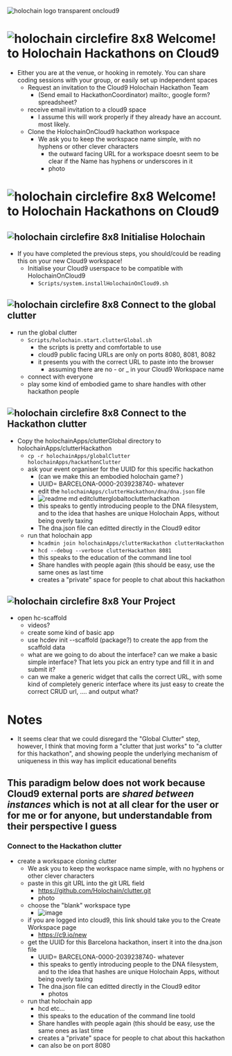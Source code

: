 ![holochain logo transparent oncloud9](https://user-images.githubusercontent.com/239550/32944597-eaa0a29c-cb44-11e7-9dd3-a0e0204bcbb3.png)

# ![holochain circlefire 8x8](https://user-images.githubusercontent.com/239550/32946475-8baf402e-cb4c-11e7-8eed-7952614737f6.png) Welcome! to Holochain Hackathons on Cloud9
* Either you are at the venue, or hooking in remotely. You can share coding sessions with your group, or easily set up independent spaces
  * Request an invitation to the Cloud9 Holochain Hackathon Team
    * (Send email to HackathonCoordinator) mailto:, google form? spreadsheet?
  * receive email invitation to a cloud9 space 
    * I assume this will work properly if they already have an account. most likely.
  * Clone the HolochainOnCloud9 hackathon workspace
    * We ask you to keep the workspace name simple, with no hyphens or other clever characters
      * the outward facing URL for a workspace doesnt seem to be clear if the Name has hyphens or underscores in it
      * photo

# ![holochain circlefire 8x8](https://user-images.githubusercontent.com/239550/32946475-8baf402e-cb4c-11e7-8eed-7952614737f6.png) Welcome! to Holochain Hackathons on Cloud9
## ![holochain circlefire 8x8](https://user-images.githubusercontent.com/239550/32946475-8baf402e-cb4c-11e7-8eed-7952614737f6.png) Initialise Holochain
* If you have completed the previous steps, you should/could be reading this on your new Cloud9 workspace!
  * Initialise your Cloud9 userspace to be compatible with HolochainOnCloud9
    * `Scripts/system.installHolochainOnCloud9.sh`
## ![holochain circlefire 8x8](https://user-images.githubusercontent.com/239550/32946475-8baf402e-cb4c-11e7-8eed-7952614737f6.png) Connect to the global clutter
  * run the global clutter
    * `Scripts/holochain.start.clutterGlobal.sh`
      * the scripts is pretty and comfortable to use
      * cloud9 public facing URLs are only on ports 8080, 8081, 8082
      * it presents you with the correct URL to paste into the browser
        * assuming there are no - or _ in your Cloud9 Workspace name
    * connect with everyone
    * play some kind of embodied game to share handles with other hackathon people
## ![holochain circlefire 8x8](https://user-images.githubusercontent.com/239550/32946475-8baf402e-cb4c-11e7-8eed-7952614737f6.png) Connect to the Hackathon clutter
  * Copy the holochainApps/clutterGlobal directory to holochainApps/clutterHackathon
    * `cp -r holochainApps/globalClutter holochainApps/hackathonClutter`
    * ask your event organiser for the UUID for this specific hackathon
      * (can we make this an embodied holochain game? )
      * UUID= BARCELONA-0000-2039238740- whatever
      * edit the `holochainApps/clutterHackathon/dna/dna.json` file
      * ![readme md editclutterglobaltoclutterhackathon](https://user-images.githubusercontent.com/239550/32945013-accd81cc-cb46-11e7-8630-036fd8d4daae.jpg)
      * this speaks to gently introducing people to the DNA filesystem, and to the idea that hashes are unique Holochain Apps, without being overly taxing
      * The dna.json file can editted directly in the Cloud9 editor
    * run that holochain app
      * `hcadmin join holochainApps/clutterHackathon clutterHackathon`
      * `hcd --debug --verbose clutterHackathon 8081`
      * this speaks to the education of the command line tool
      * Share handles with people again (this should be easy, use the same ones as last time
      * creates a "private" space for people to chat about this hackathon
## ![holochain circlefire 8x8](https://user-images.githubusercontent.com/239550/32946475-8baf402e-cb4c-11e7-8eed-7952614737f6.png) Your Project
  * open hc-scaffold
    * videos?
    * create some kind of basic app
    * use hcdev init --scaffold (package?) to create the app from the scaffold data
    * what are we going to do about the interface? can we make a basic simple interface? That lets you pick an entry type and fill it in and submit it?
    * can we make a generic widget that calls the correct URL, with some kind of completely generic interface where its just easy to create the correct CRUD url, .... and output what?


# Notes
* It seems clear that we could disregard the "Global Clutter" step, however, I think that moving form a "clutter that just works" to "a clutter for this hackathon", and showing people the underlying mechanism of uniqueness in this way has implicit educational benefits

## This paradigm below does not work because Cloud9 external ports are ***shared between instances*** which is not at all clear for the user or for me or for anyone, but understandable from their perspective I guess
### Connect to the Hackathon clutter
  * create a workspace cloning clutter
    * We ask you to keep the workspace name simple, with no hyphens or other clever characters
    * paste in this git URL into the git URL field
      * https://github.com/Holochain/clutter.git
      * photo
    * choose the "blank" workspace type
      * ![image](https://user-images.githubusercontent.com/239550/32902769-259a7ece-caa8-11e7-964e-087d3d524023.png)
    * if you are logged into cloud9, this link should take you to the Create Workspace page
      * https://c9.io/new
    * get the UUID for this Barcelona hackathon, insert it into the dna.json file
      * UUID= BARCELONA-0000-2039238740- whatever
      * this speaks to gently introducing people to the DNA filesystem, and to the idea that hashes are unique Holochain Apps, without being overly taxing
      * The dna.json file can editted directly in the Cloud9 editor
        * photos
    * run that holochain app
      * hcd etc...
      * this speaks to the education of the command line toold
      * Share handles with people again (this should be easy, use the same ones as last time
      * creates a "private" space for people to chat about this hackathon
      * can also be on port 8080
